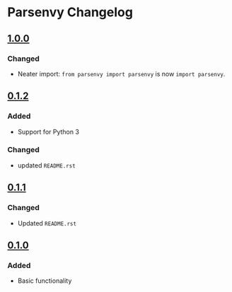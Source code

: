 # Parsenvy Changelog

## [1.0.0]

### Changed
- Neater import: `from parsenvy import parsenvy` is now `import parsenvy`.

## [0.1.2]

### Added
- Support for Python 3

### Changed
- updated `README.rst`

## [0.1.1]

### Changed
- Updated `README.rst`

## [0.1.0]

### Added
- Basic functionality

[1.0.0]: https://github.com/nkantar/Parsenvy/compare/0.1.2...1.0.0
[0.1.2]: https://github.com/nkantar/Parsenvy/compare/0.1.1...0.1.2
[0.1.1]: https://github.com/nkantar/Parsenvy/compare/0.1.0...0.1.1
[0.1.0]: https://github.com/nkantar/Parsenvy/commit/34a3ef490e0c2f3fdb03a471181d04e349118c86

